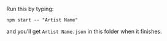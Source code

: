 Run this by typing:

`npm start -- "Artist Name"`

and you'll get `Artist Name.json` in this folder when it finishes.